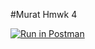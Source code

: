 #Murat Hmwk 4

[![Run in Postman](https://run.pstmn.io/button.svg)](https://app.getpostman.com/run-collection/13ff9b4d88bf180f0e04)